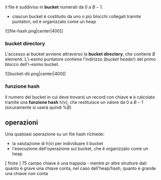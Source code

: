 il file è suddiviso in **bucket** numerati da 0 a $B-1$.
- ciascun bucket è costituito da uno o più blocchi collegati tramite puntatori, ed è organizzato come un heap

![[file-hash.png|center|400]]

### bucket directory
L'accesso ai bucket avviene attraverso la **bucket directory**, che contiene $B$ elementi.
L'i-esimo puntatore contiene l'indirizzo (*bucket header*) del primo blocco dell'i-esimo bucket.

![[bucket-dir.png|center|400]]

### funzione hash
Il numero del bucket in cui deve trovarsi un record con chiave **v** è calcolato tramite una **funzione hash** h(v), che restituisce un valore da 0 a $B-1$ (sicuramente si userà quindi $\%B$)
## operazioni
Una qualsiasi operazione su un file hash richiede:
- la valutazione di h(v) per individuare il bucket
- l'esecuzione dell'operazione sul bucket, che è organizzato come un heap

[ finire ]
75 campo chiave è una trappola - mentre pr altre strutture dati quanto è grave una chiave conta, nel caso dell'heap/hash, quanto è grande una chiave non conta
